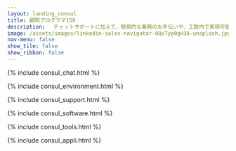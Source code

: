 ```yaml
---
layout: landing_consul
title: 顧問プログラマ150
description: 　チャットサポートに加えて、簡易的な業務のお手伝いや、工数内で実現可能な業務ツールなどを新規作成する作業も含みます。１ヶ月内に４人日の作業工数を確保します
image: /assets/images/linkedin-sales-navigator-0QvTyp0gH3A-unsplash.jpg
nav-menu: false
show_tile: false
show_ribbon: false
---
```


<div id="main" markdown="1">
<section id="one">

{% include consul_chat.html %}
</section>
<section id="two">

{% include consul_environment.html %}

</section>
<section id="three">

{% include consul_support.html %}

</section>
<section id="four">

{% include consul_software.html %}

</section>
<section id="five">

{% include consul_tools.html %}

</section>
<section id="six">

{% include consul_appli.html %}

</section>
</div>

